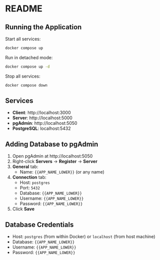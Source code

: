 # README

## Running the Application

Start all services:

```bash
docker compose up
```

Run in detached mode:

```bash
docker compose up -d
```

Stop all services:

```bash
docker compose down
```

## Services

- **Client**: http://localhost:3000
- **Server**: http://localhost:5000
- **pgAdmin**: http://localhost:5050
- **PostgreSQL**: localhost:5432

## Adding Database to pgAdmin

1. Open pgAdmin at http://localhost:5050
2. Right-click **Servers** → **Register** → **Server**
3. **General** tab:
   - Name: `{{APP_NAME_LOWER}}` (or any name)
4. **Connection** tab:
   - Host: `postgres`
   - Port: `5432`
   - Database: `{{APP_NAME_LOWER}}`
   - Username: `{{APP_NAME_LOWER}}`
   - Password: `{{APP_NAME_LOWER}}`
5. Click **Save**

## Database Credentials

- Host: `postgres` (from within Docker) or `localhost` (from host machine)
- Database: `{{APP_NAME_LOWER}}`
- Username: `{{APP_NAME_LOWER}}`
- Password: `{{APP_NAME_LOWER}}`